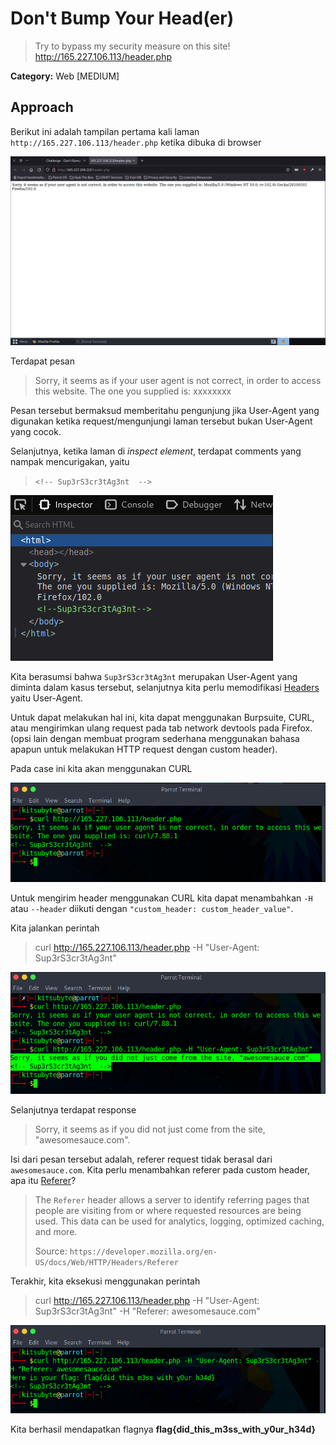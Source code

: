 # Don't Bump Your Head(er)

> Try to bypass my security measure on this site! http://165.227.106.113/header.php

__Category:__ Web [MEDIUM]

## Approach

Berikut ini adalah tampilan pertama kali laman `http://165.227.106.113/header.php` ketika dibuka di browser

![first approach](docs/page_screenshot.png)

Terdapat pesan
> Sorry, it seems as if your user agent is not correct, in order to access this website. The one you supplied is: xxxxxxxx

Pesan tersebut bermaksud memberitahu pengunjung jika User-Agent yang digunakan ketika request/mengunjungi laman tersebut bukan User-Agent yang cocok.

Selanjutnya, ketika laman di *inspect element*, terdapat comments yang nampak mencurigakan, yaitu
> `<!-- Sup3rS3cr3tAg3nt  -->`

![comments](docs/comments.png)

Kita berasumsi bahwa `Sup3rS3cr3tAg3nt` merupakan User-Agent yang diminta dalam kasus tersebut, selanjutnya kita perlu memodifikasi [Headers](https://developer.mozilla.org/en-US/docs/Web/HTTP/Headers) yaitu User-Agent. 

Untuk dapat melakukan hal ini, kita dapat menggunakan Burpsuite, CURL, atau mengirimkan ulang request pada tab network devtools pada Firefox. (opsi lain dengan membuat program sederhana menggunakan bahasa apapun untuk melakukan HTTP request dengan custom header).

Pada case ini kita akan menggunakan CURL

![curl-1](docs/curl-1.png)

Untuk mengirim header menggunakan CURL kita dapat menambahkan `-H` atau `--header` diikuti dengan `"custom_header: custom_header_value"`.

Kita jalankan perintah
> curl http://165.227.106.113/header.php -H "User-Agent: Sup3rS3cr3tAg3nt"

![curl-2](docs/curl-2.png)

Selanjutnya terdapat response
> Sorry, it seems as if you did not just come from the site, "awesomesauce.com".

Isi dari pesan tersebut adalah, referer request tidak berasal dari `awesomesauce.com`. Kita perlu menambahkan referer pada custom header, apa itu [Referer](https://developer.mozilla.org/en-US/docs/Web/HTTP/Headers/Referer)?

> The `Referer` header allows a server to identify referring pages that people are visiting from or where requested resources are being used. This data can be used for analytics, logging, optimized caching, and more.
> 
> Source: `https://developer.mozilla.org/en-US/docs/Web/HTTP/Headers/Referer`

Terakhir, kita eksekusi menggunakan perintah
> curl http://165.227.106.113/header.php -H "User-Agent: Sup3rS3cr3tAg3nt" -H "Referer: awesomesauce.com"

![curl-3](docs/curl-3.png)

Kita berhasil mendapatkan flagnya
__flag{did_this_m3ss_with_y0ur_h34d}__